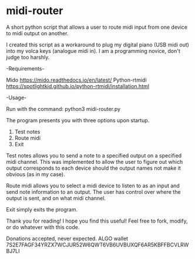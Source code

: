 # midi-router
A short python script that allows a user to route midi input from one device to midi output on another.

I created this script as a workaround to plug my digital piano (USB midi out) into my volca keys (analogue midi in). 
I am a programming novice, don't judge too harshly. 

-Requirements-

Mido https://mido.readthedocs.io/en/latest/ 
Python-rtmidi https://spotlightkid.github.io/python-rtmidi/installation.html

-Usage-

Run with the command:
python3 midi-router.py

The program presents you with three options upon startup. 
1. Test notes
2. Route midi
3. Exit

Test notes allows you to send a note to a specified output on a specified midi channel. 
This was implemented to allow the user to figure out which output corresponds to each device should 
the output names not make it obvious (as in my case).

Route midi allows you to select a midi device to listen to as an input and send note information to an output. 
The user has control over where the output is sent, and on what midi channel.

Exit simply exits the program.

Thank you for reading! I hope you find this useful!
Feel free to fork, modify, or do whatever with this code.

Donations accepted, never expected.
ALGO wallet
7S2E7FAGF34YRZX7WCJUR52W6QWT6VB6UVBUXQF6AR5KBFFBCVLRWBJ7LI









